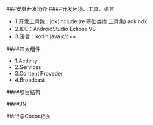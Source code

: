 ###安卓开发简介
####开发环境、工具、语言
* 1.开发工具包：jdk(include:jre 基础类库 工具集) adk ndk
* 2.IDE：AndroidStudio Eclipse VS
* 3.语言：kotlin java c/c++

####四大组件
* 1.Activity
* 2.Services
* 3.Content Proveder
* 4.Broadcast 

####项目结构

####JNI

####与Cocos相关
